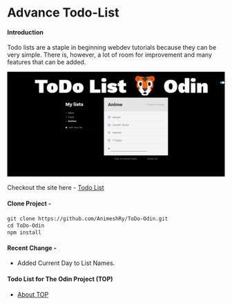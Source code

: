 # Advance Todo-List 

#### Introduction 
Todo lists are a staple in beginning webdev tutorials because they can be very simple. There is, however, a lot of room for improvement and many features that can be added.

![Image](ss.png)

Checkout the site here - [Todo List](https://animeshry.github.io/ToDo-Odin/)

#### Clone Project -
```
git clone https://github.com/AnimeshRy/ToDo-Odin.git
cd ToDo-Odin
npm install
```

#### Recent Change - 
- Added Current Day to List Names.
  
#### Todo List for The Odin Project (TOP)

- [About TOP](https://www.theodinproject.com/about)

